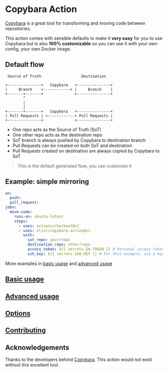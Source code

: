 # Copybara Action

[Copybara](https://github.com/google/copybara) is a great tool for transforming and moving code between repositories.

This action comes with sensible defaults to make it **very easy** for you to use Copybara but is also **100% customizable** so you can use it with your own config, your own Docker image.

## Default flow

```text
 Source of Truth                  Destination

+---------------+   Copybara   +---------------+
|     Branch    +------------> |     Branch    |
+-------+-------+              +---------------+
        ^
        |
        |
+-------+-------+   Copybara   +---------------+
| Pull Requests | <------------+ Pull Requests |
+---------------+              +---------------+
```

- One repo acts as the Source of Truth (SoT)
- One other repo acts as the destination repo
- SoT branch is always pushed by Copybara to destination branch
- Pull Requests can be created on both SoT and destination
- Pull Requests created on destination are always copied by Copybara to SoT

> This is the default generated flow, you can customize it

## Example: simple mirroring

```yaml
on:
  push:
  pull_request:
jobs:
  move-code:
    runs-on: ubuntu-latest
    steps:
      - uses: actions/checkout@v2
      - uses: olivr/copybara-action@v1
        with:
          sot_repo: your/repo
          destination_repo: other/repo
          access_token: ${{ secrets.GH_TOKEN }} # Personal access token
          ssh_key: ${{ secrets.SSH_KEY }} # For this example, use a key attached to a user
```

More examples in [basic usage](basic-usage.md) and [advanced usage](advanced-usage.md)

## [Basic usage](basic-usage.md)

## [Advanced usage](advanced-usage.md)

## [Options](options.md)

## [Contributing](contributing.md)

## Acknowledgements

Thanks to the developers behind [Copybara](https://github.com/google/copybara). This action would not exist without this excellent tool.
